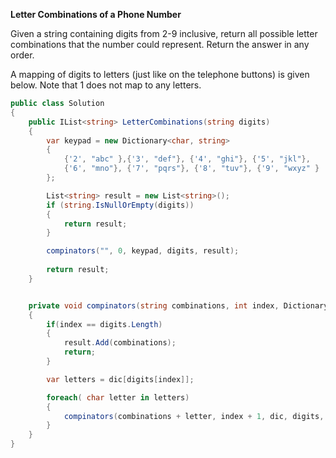 <b>Letter Combinations of a Phone Number</b>

Given a string containing digits from 2-9 inclusive, return all possible letter combinations that the number could represent. Return the answer in any order.

A mapping of digits to letters (just like on the telephone buttons) is given below. Note that 1 does not map to any letters.

```csharp
public class Solution
{
    public IList<string> LetterCombinations(string digits)
    {
        var keypad = new Dictionary<char, string>
        {
            {'2', "abc" },{'3', "def"}, {'4', "ghi"}, {'5', "jkl"},
            {'6', "mno"}, {'7', "pqrs"}, {'8', "tuv"}, {'9', "wxyz" }
        };

        List<string> result = new List<string>();
        if (string.IsNullOrEmpty(digits))
        {
            return result;
        }

        compinators("", 0, keypad, digits, result);  
        
        return result;
    }


    private void compinators(string combinations, int index, Dictionary<char, string> dic, string digits, List<string> result)
    {
        if(index == digits.Length)
        {
            result.Add(combinations);
            return;
        }

        var letters = dic[digits[index]];

        foreach( char letter in letters)
        {
            compinators(combinations + letter, index + 1, dic, digits, result);
        }
    }
}
